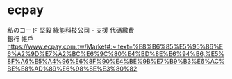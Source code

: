 # ecpay
私のコード
堅毅 綠能科技公司 - 支援 代碼繳費  
銀行 帳戶
https://www.ecpay.com.tw/Market#:~:text=%E8%B6%85%E5%95%86%E6%A2%9D%E7%A2%BC%E6%9C%80%E4%BD%8E%E6%94%B6,%E5%8F%A6%E5%A4%96%E6%8F%90%E4%BE%9B%E7%B9%B3%E6%AC%BE%E8%AD%89%E6%98%8E%E3%80%82
